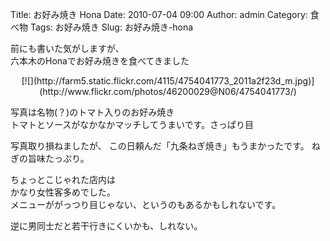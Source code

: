 Title: お好み焼き Hona 
Date: 2010-07-04 09:00
Author: admin
Category: 食べ物
Tags: お好み焼き
Slug: お好み焼き-hona

前にも書いた気がしますが、  
六本木のHonaでお好み焼きを食べてきました

<p>
<center>
[![](http://farm5.static.flickr.com/4115/4754041773_2011a2f23d_m.jpg)](http://www.flickr.com/photos/46200029@N06/4754041773/)

</center>
  
写真は名物(？)のトマト入りのお好み焼き  
トマトとソースがなかなかマッチしてうまいです。さっぱり目

</p>
写真取り損ねましたが、  
この日頼んだ「九条ねぎ焼き」もうまかったです。  
ねぎの旨味たっぷり。

ちょっとこじゃれた店内は  
かなり女性客多めでした。  
メニューががっつり目じゃない、というのもあるかもしれないです。

逆に男同士だと若干行きにくいかも、しれない。
